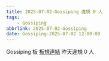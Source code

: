 ```yaml
---
title: 2025-07-02-Gossiping 違規 0 人
tags:
    - Gossiping
abbrlink: 2025-07-02-Gossiping
date: Gossiping-2025-07-02 12:00:00
---
```

Gossiping 板 [板規連結](https://www.ptt.cc/bbs/Gossiping/M.1637425085.A.07D.html)
昨天違規 0 人
